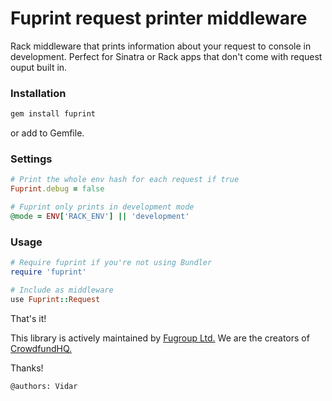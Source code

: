 # Fuprint request printer middleware
Rack middleware that prints information about your request to console in development. Perfect for Sinatra or Rack apps that don't come with request ouput built in.

### Installation
```ruby
gem install fuprint
```
or add to Gemfile.

### Settings
```ruby
# Print the whole env hash for each request if true
Fuprint.debug = false

# Fuprint only prints in development mode
@mode = ENV['RACK_ENV'] || 'development'
```

### Usage
```ruby
# Require fuprint if you're not using Bundler
require 'fuprint'

# Include as middleware
use Fuprint::Request
```

That's it!

This library is actively maintained by [Fugroup Ltd.](http://www.fugroup.net) We are the creators of [CrowdfundHQ.](https://crowdfundhq.com)

Thanks!

`@authors: Vidar`
